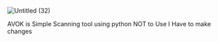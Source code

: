 ![Untitled (32)](https://github.com/avyaysec/AVOK/assets/155128248/109073ed-cc36-4d4a-a6b7-70e36c10f5cc)

AVOK is Simple Scanning tool using python 
NOT to Use I Have to make changes 
